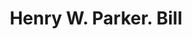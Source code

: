 ---
doi: 10.7916/D88K8N42
date_other: '1903'
date_other_textual: '1903'
form: printed ephemera
genre:
- Invoices
name:
- Henry W. Parker
object_in_context_url: https://biggert.cul.columbia.edu/items/view/ave_biggert_00779
subject_hierarchical_geographic:
- Manchester, New Hampshire, United States
subject_name:
- Henry W. Parker
title: Henry W. Parker. Bill
sort_title: Henry W. Parker. Bill
call_number: ave_biggert_00779
coordinates:
- 42.990833333333335,-71.46361111111112
pid: ave_biggert_00779
identifiers: ave_biggert_00779
thumbnail: false
permalink: /biggert/ave_biggert_00779/
layout: iiif-image-page
---